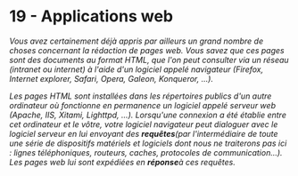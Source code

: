 # 19 - Applications web

*Vous avez certainement déjà appris par ailleurs un grand nombre de
choses concernant la rédaction de pages web. Vous savez que ces pages
sont des documents au format HTML, que l'on peut consulter via un réseau
(intranet ou internet) à l'aide d'un logiciel appelé navigateur
(Firefox, Internet explorer, Safari, Opera, Galeon, Konqueror, ...).*

*Les pages HTML sont installées dans les répertoires publics d'un autre
ordinateur où fonctionne en permanence un logiciel appelé serveur web
(Apache, IIS, Xitami, Lighttpd, ...). Lorsqu'une connexion a été établie
entre cet ordinateur et le vôtre, votre logiciel navigateur peut
dialoguer avec le logiciel serveur en lui envoyant des **requêtes**(par
l'intermédiaire de toute une série de dispositifs matériels et logiciels
dont nous ne traiterons pas ici : lignes téléphoniques, routeurs,
caches, protocoles de communication...). Les pages web lui sont
expédiées en **réponse**à ces requêtes.*

